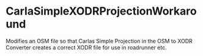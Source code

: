 # CarlaSimpleXODRProjectionWorkaround
Modifies an OSM file so that Carlas Simple Projection in the OSM to XODR Converter creates a correct XODR file for use in roadrunner etc.
